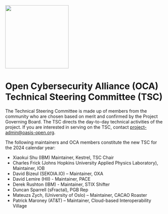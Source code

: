 <img src="/OCA-1.png" width="200">

# Open Cybersecurity Alliance (OCA) Technical Steering Committee (TSC) 

The Technical Steering Committee is made up of members from the community who are chosen based on merit and confirmed by the Project Governing Board. 
The TSC directs the day-to-day technical activities of the project. If you are interested in serving on the TSC, contact project-admin@oasis-open.org.

The following maintainers and OCA members constitute the new TSC for the 2024 calendar year:

* Xiaokui Shu (IBM) Maintainer, Kestrel, TSC Chair
* Charles Frick (Johns Hopkins University Applied Physics Laboratory), Maintainer, IOB
* David Bizeul (SEKOIA.IO) – Maintainer, OXA
* David Lemire (HII) - Maintainer, PACE
* Derek Rushton (IBM) - Maintainer, STIX Shifter
* Duncan Sparrell (sFractal), PGB Rep 
* Mateuzs Zych, (University of Oslo) – Maintainer, CACAO Roaster
* Patrick Maroney (AT&T) – Maintainer, Cloud-based Interoperability Village


